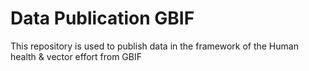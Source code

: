 # Data Publication GBIF

This repository is used to publish data in the framework of the Human health & vector effort from GBIF